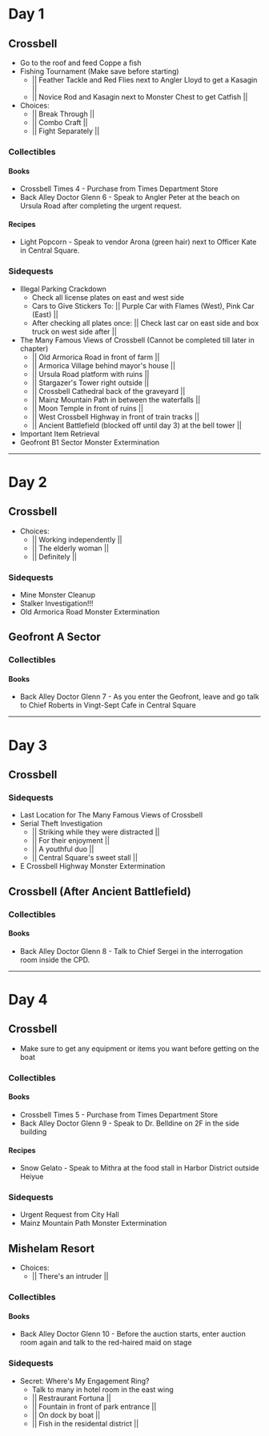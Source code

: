 # Day 1
## Crossbell
- Go to the roof and feed Coppe a fish
- Fishing Tournament (Make save before starting)
    - || Feather Tackle and Red Flies next to Angler Lloyd to get a Kasagin ||
    - || Novice Rod and Kasagin next to Monster Chest to get Catfish ||
- Choices:
    - || Break Through ||
    - || Combo Craft ||
    - || Fight Separately ||
### Collectibles
#### Books
- Crossbell Times 4 - Purchase from Times Department Store
- Back Alley Doctor Glenn 6 - Speak to Angler Peter at the beach on Ursula Road after completing the urgent request.
#### Recipes
- Light Popcorn -  	Speak to vendor Arona (green hair) next to Officer Kate in Central Square.
### Sidequests
- Illegal Parking Crackdown
    - Check all license plates on east and west side
    - Cars to Give Stickers To: || Purple Car with Flames (West), Pink Car (East) ||
    - After checking all plates once: || Check last car on east side and box truck on west side after ||
- The Many Famous Views of Crossbell (Cannot be completed till later in chapter)
    - || Old Armorica Road in front of farm ||
    - || Armorica Village behind mayor's house ||
    - || Ursula Road platform with ruins ||
    - || Stargazer's Tower right outside ||
    - || Crossbell Cathedral back of the graveyard ||
    - || Mainz Mountain Path in between the waterfalls ||
    - || Moon Temple in front of ruins ||
    - || West Crossbell Highway in front of train tracks ||
    - || Ancient Battlefield (blocked off until day 3) at the bell tower ||
- Important Item Retrieval
- Geofront B1 Sector Monster Extermination
---------------------------------------------------
# Day 2
## Crossbell
- Choices:
    - || Working independently ||
    - || The elderly woman ||
    - || Definitely ||
### Sidequests
- Mine Monster Cleanup
- Stalker Investigation!!!
- Old Armorica Road Monster Extermination
## Geofront A Sector
### Collectibles
#### Books
- Back Alley Doctor Glenn 7 - As you enter the Geofront, leave and go talk to Chief Roberts in Vingt-Sept Cafe in Central Square
---------------------------------------------------
# Day 3
## Crossbell
### Sidequests
- Last Location for The Many Famous Views of Crossbell
- Serial Theft Investigation
    - || Striking while they were distracted ||
    - || For their enjoyment ||
    - || A youthful duo ||
    - || Central Square's sweet stall ||
- E Crossbell Highway Monster Extermination
## Crossbell (After Ancient Battlefield)
### Collectibles
#### Books
- Back Alley Doctor Glenn 8 - Talk to Chief Sergei in the interrogation room inside the CPD.
--------------------------------------------------
# Day 4
## Crossbell
- Make sure to get any equipment or items you want before getting on the boat
### Collectibles
#### Books
- Crossbell Times 5 - Purchase from Times Department Store
- Back Alley Doctor Glenn 9 - Speak to Dr. Belldine on 2F in the side building
#### Recipes
- Snow Gelato - Speak to Mithra at the food stall in Harbor District outside Heiyue
### Sidequests
- Urgent Request from City Hall
- Mainz Mountain Path Monster Extermination
## Mishelam Resort
- Choices:
    - || There's an intruder ||
### Collectibles
#### Books
- Back Alley Doctor Glenn 10 - Before the auction starts, enter auction room again and talk to the red-haired maid on stage
### Sidequests
- Secret: Where's My Engagement Ring?
    - Talk to many in hotel room in the east wing
    - || Restraurant Fortuna ||
    - || Fountain in front of park entrance ||
    - || On dock by boat ||
    - || Fish in the residental district ||